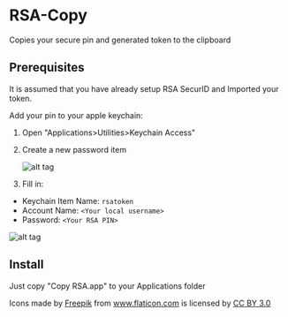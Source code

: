 # RSA-Copy
Copies your secure pin and generated token to the clipboard

## Prerequisites
It is assumed that you have already setup RSA SecurID and Imported your token.

Add your pin to your apple keychain:

1. Open "Applications>Utilities>Keychain Access"
2. Create a new password item

    ![alt tag](https://raw.github.com/dustingraves/RSA-Copy/master/NewItem.png)

3. Fill in:
  - Keychain Item Name: `rsatoken`
  - Account Name: `<Your local username>`
  - Password: `<Your RSA PIN>`

  ![alt tag](https://raw.github.com/dustingraves/RSA-Copy/master/SavePin.png)

## Install

Just copy "Copy RSA.app" to your Applications folder

<div>Icons made by <a href="http://www.freepik.com" title="Freepik">Freepik</a> from <a href="http://www.flaticon.com" title="Flaticon">www.flaticon.com</a>             is licensed by <a href="http://creativecommons.org/licenses/by/3.0/" title="Creative Commons BY 3.0">CC BY 3.0</a></div>
